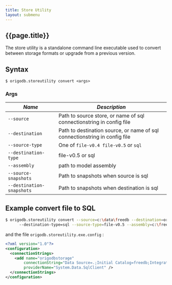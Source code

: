 ```yaml
---
title: Store Utility
layout: submenu
---
```

## {{page.title}}
The store utility is a standalone command line executable used to convert between storage formats or upgrade from a previous version.

## Syntax
`$ origodb.storeutility convert <args>`

### Args

*Name* | *Description*
-------|--------------
 `--source` | Path to source store, or name of sql connectionstring in config file
 `--destination` | Path to destination source, or name of sql connectionstring in config file
 `--source-type` | One of `file-v0.4 file-v0.5` or `sql`
 `--destination-type` | file-v0.5 or sql
 `--assembly` | path to model assembly
 `--source-snapshots` | Path to snapshots when source is sql
 `--destination-snapshots` | Path to snapshots when destination is sql

## Example convert file to SQL

```bash
$ origodb.storeutility convert --source=c:\data\freedb --destination=origodbstorage
      --destination-type=sql --source-type=file-v0.5 --assembly=c:\freedb\freedb.core.dll
```

and the file `origodb.storeutility.exe.config` :

```xml
<?xml version="1.0"?>
<configuration>
  <connectionStrings>
    <add name="origodbstorage"
        connectionString="Data Source=.;Initial Catalog=freedb;Integrated Security=True"
        providerName="System.Data.SqlClient" />
  </connectionStrings>
</configuration>
```
